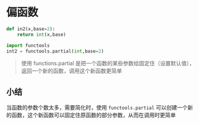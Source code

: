 # 偏函数

```python
def in2(x,base=2):
    return int(x,base)

import functools
int2 = functools.partial(int,base=2)
```



> 使用 functions.partial 是把一个函数的某些参数给固定住（设置默认值），返回一个新的函数，调用这个新函数更简单



## 小结

当函数的参数个数太多，需要简化时，使用 `functools.partial` 可以创建一个新的函数，这个新函数可以固定住原函数的部分参数，从而在调用时更简单